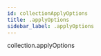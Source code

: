 ```yaml
---
id: collectionApplyOptions
title: .applyOptions
sidebar_label: .applyOptions
---
```


collection.applyOptions
